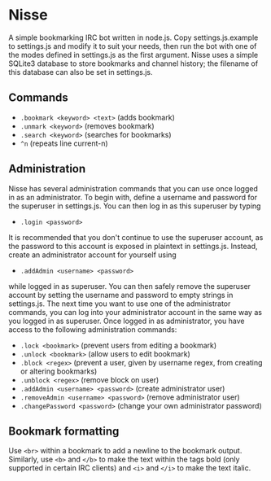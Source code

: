 # Nisse

A simple bookmarking IRC bot written in node.js. Copy settings.js.example to settings.js and modify it to suit your needs, then run the bot with one of the modes defined in settings.js as the first argument. Nisse uses a simple SQLite3 database to store bookmarks and channel history; the filename of this database can also be set in settings.js.

## Commands

* ```.bookmark <keyword> <text>``` (adds bookmark)
* ```.unmark <keyword>``` (removes bookmark)
* ```.search <keyword>``` (searches for bookmarks)
* ```^n``` (repeats line current-n)

## Administration

Nisse has several administration commands that you can use once logged in as an administrator. To begin with, define a username and password for the superuser in settings.js. You can then log in as this superuser by typing

* ```.login <password>```

It is recommended that you don't continue to use the superuser account, as the password to this account is exposed in plaintext in settings.js. Instead, create an administrator account for yourself using

* ```.addAdmin <username> <password>```

while logged in as superuser. You can then safely remove the superuser account by setting the username and password to empty strings in settings.js. The next time you want to use one of the administrator commands, you can log into your administrator account in the same way as you logged in as superuser. Once logged in as administrator, you have access to the following administration commands:

* ```.lock <bookmark>``` (prevent users from editing a bookmark)
* ```.unlock <bookmark>``` (allow users to edit bookmark)
* ```.block <regex>``` (prevent a user, given by username regex, from creating or altering bookmarks)
* ```.unblock <regex>``` (remove block on user)
* ```.addAdmin <username> <password>``` (create administrator user)
* ```.removeAdmin <username> <password>``` (remove administrator user)
* ```.changePassword <password>``` (change your own administrator password)

## Bookmark formatting

Use ```<br>``` within a bookmark to add a newline to the bookmark output. Similarly, use ```<b>``` and ```</b>``` to make the text within the tags bold (only supported in certain IRC clients) and ```<i>``` and ```</i>``` to make the text italic.
